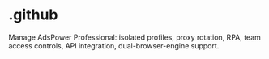# .github
Manage AdsPower Professional: isolated profiles, proxy rotation, RPA, team access controls, API integration, dual-browser-engine support.
